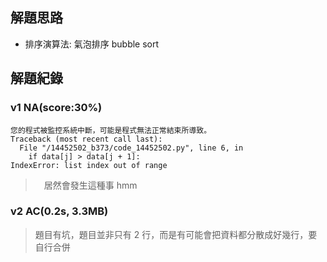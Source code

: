 ## 解題思路
- 排序演算法: 氣泡排序 bubble sort

## 解題紀錄
### v1 NA(score:30%)
```text
您的程式被監控系統中斷，可能是程式無法正常結束所導致。
Traceback (most recent call last):
  File "/14452502_b373/code_14452502.py", line 6, in 
    if data[j] > data[j + 1]:
IndexError: list index out of range
```
>　居然會發生這種事 hmm

### v2 AC(0.2s, 3.3MB)
> 題目有坑，題目並非只有 2 行，而是有可能會把資料都分散成好幾行，要自行合併